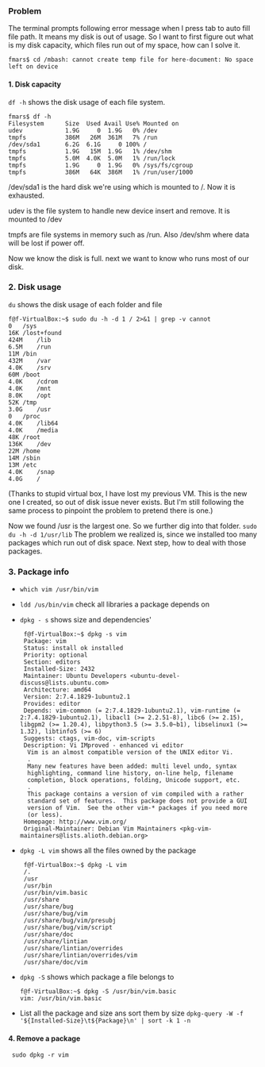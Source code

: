 ### Problem
The terminal prompts following error message when I press tab to auto fill file path. It means my disk is out of usage. So I want to first figure out what is my disk capacity, which files run out of my space, how can I solve it.

```
fmars$ cd /mbash: cannot create temp file for here-document: No space left on device
```

#### 1. Disk capacity
`df -h` shows the disk usage of each file system.
```
fmars$ df -h
Filesystem      Size  Used Avail Use% Mounted on
udev            1.9G     0  1.9G   0% /dev
tmpfs           386M   26M  361M   7% /run
/dev/sda1       6.2G  6.1G     0 100% /
tmpfs           1.9G   15M  1.9G   1% /dev/shm
tmpfs           5.0M  4.0K  5.0M   1% /run/lock
tmpfs           1.9G     0  1.9G   0% /sys/fs/cgroup
tmpfs           386M   64K  386M   1% /run/user/1000
```
/dev/sda1 is the hard disk we're using which is mounted to /. Now it is exhausted. 

udev is the file system to handle new device insert and remove. It is mounted to /dev

tmpfs are file systems in memory such as /run. Also /dev/shm where data will be lost if power off.


Now we know the disk is full. next we want to know who runs most of our disk.

### 2. Disk usage
`du` shows the disk usage of each folder and file
```
f@f-VirtualBox:~$ sudo du -h -d 1 / 2>&1 | grep -v cannot
0	/sys
16K	/lost+found
424M	/lib
6.5M	/run
11M	/bin
432M	/var
4.0K	/srv
60M	/boot
4.0K	/cdrom
4.0K	/mnt
8.0K	/opt
52K	/tmp
3.0G	/usr
0	/proc
4.0K	/lib64
4.0K	/media
48K	/root
136K	/dev
22M	/home
14M	/sbin
13M	/etc
4.0K	/snap
4.0G	/
```
(Thanks to stupid virtual box, I have lost my previous VM. This is the new one I created, so out of disk issue never exists. But I'm still following the same process to pinpoint the problem to pretend there is one.)

Now we found /usr is the largest one. So we further dig into that folder. `sudo du -h -d 1/usr/lib`
The problem we realized is, since we installed too many packages which run out of disk space. Next step, how to deal with those packages.

### 3. Package info
- `which vim /usr/bin/vim`
- `ldd /us/bin/vim` check all libraries a package depends on
- `dpkg - s` shows size and dependencies'

   ```
    f@f-VirtualBox:~$ dpkg -s vim
    Package: vim
    Status: install ok installed
    Priority: optional
    Section: editors
    Installed-Size: 2432
    Maintainer: Ubuntu Developers <ubuntu-devel-discuss@lists.ubuntu.com>
    Architecture: amd64
    Version: 2:7.4.1829-1ubuntu2.1
    Provides: editor
    Depends: vim-common (= 2:7.4.1829-1ubuntu2.1), vim-runtime (= 2:7.4.1829-1ubuntu2.1), libacl1 (>= 2.2.51-8), libc6 (>= 2.15), libgpm2 (>= 1.20.4), libpython3.5 (>= 3.5.0~b1), libselinux1 (>= 1.32), libtinfo5 (>= 6)
    Suggests: ctags, vim-doc, vim-scripts
    Description: Vi IMproved - enhanced vi editor
     Vim is an almost compatible version of the UNIX editor Vi.
     .
     Many new features have been added: multi level undo, syntax
     highlighting, command line history, on-line help, filename
     completion, block operations, folding, Unicode support, etc.
     .
     This package contains a version of vim compiled with a rather
     standard set of features.  This package does not provide a GUI
     version of Vim.  See the other vim-* packages if you need more
     (or less).
    Homepage: http://www.vim.org/
    Original-Maintainer: Debian Vim Maintainers <pkg-vim-maintainers@lists.alioth.debian.org>
  ``` 
- `dpkg -L vim` shows all the files owned by the package

   ```
    f@f-VirtualBox:~$ dpkg -L vim
    /.
    /usr
    /usr/bin
    /usr/bin/vim.basic
    /usr/share
    /usr/share/bug
    /usr/share/bug/vim
    /usr/share/bug/vim/presubj
    /usr/share/bug/vim/script
    /usr/share/doc
    /usr/share/lintian
    /usr/share/lintian/overrides
    /usr/share/lintian/overrides/vim
    /usr/share/doc/vim
   ```
- `dpkg -S` shows which package a file belongs to 

    ```
    f@f-VirtualBox:~$ dpkg -S /usr/bin/vim.basic
    vim: /usr/bin/vim.basic
    ```
- List all the package and size ans sort them by size `dpkg-query -W -f '${Installed-Size}\t${Package}\n' | sort -k 1 -n`

#### 4. Remove a package
` sudo dpkg -r vim`
